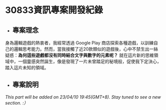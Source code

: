 # 30833資訊專案開發紀錄

* ## 專案理念
身為邏輯遊戲的熱衷者，我經常透過 Google Play 商店探索各種遊戲，以訓練自己的邏輯思考能力。然而，當我接觸了近20款類似的遊戲後，心中不禁生出一絲疑惑：**為何這些遊戲都沒有同時結合文字與數字的元素呢？** 就在這片新的思維領域中，一個靈感突然誕生，像是發現了一片未曾踏足的秘境般，促使我下定決心，踏入這片未知的領域。
* ## 專案說明
_This part will be added on 23/04/10 19:45(GMT+8)._
_Stay tuned to see a new section. :）_

